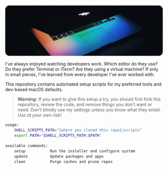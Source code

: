 <p align="center">
    <img src="https://raw.githubusercontent.com/austintoddj/dev-setup/master/resources/header.jpg">
</p>


I've always enjoyed watching developers work. Which editor do they use? Do they prefer Terminal or iTerm? Are they using a virtual machine? If only in small pieces, I've learned from every developer I've ever worked with.

This repository contains automated setup scripts for my preferred tools and dev-based macOS defaults.

> **Warning:** If you want to give this setup a try, you should first fork this repository, review the code, and remove things you don’t want or need. Don’t blindly use my settings unless you know what they entail. *Use at your own risk!*

```sh
usage:
    SHELL_SCRIPTS_PATH="{where you cloned this repo}/scripts"		
    export PATH="$SHELL_SCRIPTS_PATH:$PATH"

available commands:
    setup           Run the installer and configure system
    update          Update packages and apps
    clean           Purge caches and prune repos
```
